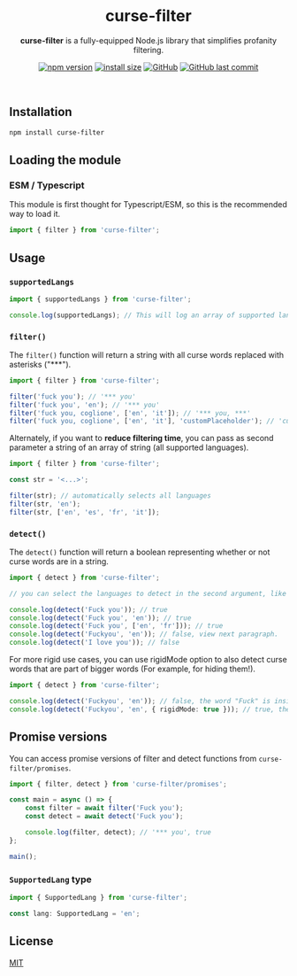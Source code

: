 <div align='center'>

<br>

# **curse-filter**

**curse-filter** is a fully-equipped Node.js library that simplifies profanity filtering.

[![npm version](https://img.shields.io/npm/v/curse-filter.svg?style=flat-square)](https://www.npmjs.org/package/curse-filter)
[![install size](https://packagephobia.com/badge?p=curse-filter@latest)](https://packagephobia.com/result?p=curse-filter@latest)
[![GitHub](https://img.shields.io/github/license/alessandrofoglia07/curse-filter)](https://github.com/alessandrofoglia07/curse-filter/blob/main/LICENSE)
[![GitHub last commit](https://img.shields.io/github/last-commit/alessandrofoglia07/curse-filter)](https://github.com/alessandrofoglia07/curse-filter)

<br>
</div>

## Installation

```bash
npm install curse-filter
```

## Loading the module

### ESM / Typescript

This module is first thought for Typescript/ESM, so this is the recommended way to load it.

```typescript
import { filter } from 'curse-filter';
```

## Usage

### **`supportedLangs`**

```typescript
import { supportedLangs } from 'curse-filter';

console.log(supportedLangs); // This will log an array of supported languages
```

### **`filter()`**

The `filter()` function will return a string with all curse words replaced with asterisks ("\*\*\*").

```typescript
import { filter } from 'curse-filter';

filter('fuck you'); // '*** you'
filter('fuck you', 'en'); // '*** you'
filter('fuck you, coglione', ['en', 'it']); // '*** you, ***'
filter('fuck you, coglione', ['en', 'it'], 'customPlaceholder'); // 'customPlaceholder you, customPlaceholder'
```

Alternately, if you want to **reduce filtering time**, you can pass as second parameter a string of an array of string (all supported languages).

```typescript
import { filter } from 'curse-filter';

const str = '<...>';

filter(str); // automatically selects all languages
filter(str, 'en');
filter(str, ['en', 'es', 'fr', 'it']);
```

### **`detect()`**

The `detect()` function will return a boolean representing whether or not curse words are in a string.

```typescript
import { detect } from 'curse-filter';

// you can select the languages to detect in the second argument, like in the `filter()` function

console.log(detect('Fuck you')); // true
console.log(detect('Fuck you', 'en')); // true
console.log(detect('Fuck you', ['en', 'fr'])); // true
console.log(detect('Fuckyou', 'en')); // false, view next paragraph.
console.log(detect('I love you')); // false
```

For more rigid use cases, you can use rigidMode option to also detect curse words that are part of bigger words (For example, for hiding them!).

```typescript
import { detect } from 'curse-filter';

console.log(detect('Fuckyou', 'en')); // false, the word "Fuck" is inside of a bigger word: "Fuckyou"
console.log(detect('Fuckyou', 'en', { rigidMode: true })); // true, the word "Fuck" is detected even if part of a bigger word
```

## **Promise versions**

You can access promise versions of filter and detect functions from `curse-filter/promises`.

```ts
import { filter, detect } from 'curse-filter/promises';

const main = async () => {
    const filter = await filter('Fuck you');
    const detect = await detect('Fuck you');

    console.log(filter, detect); // '*** you', true
};

main();
```

### **`SupportedLang` type**

```typescript
import { SupportedLang } from 'curse-filter';

const lang: SupportedLang = 'en';
```

## License

[MIT](https://github.com/alessandrofoglia07/curse-filter/blob/main/LICENSE)

